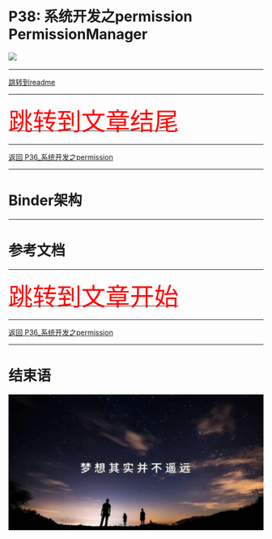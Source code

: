 # P38: 系统开发之permission PermissionManager

<img src="../flower/flower_p29.png">

---

[跳转到readme](https://github.com/hfreeman2008/android_core_framework/blob/main/README-CN.md)


---

[<font face='黑体' color=#ff0000 size=40 >跳转到文章结尾</font>](#结束语)

---

[返回 P36_系统开发之permission]()


---


# Binder架构







---

# 参考文档







---

[<font face='黑体' color=#ff0000 size=40 >跳转到文章开始</font>](#p38-系统开发之permission-PermissionManager)

---


[返回 P36_系统开发之permission]()



---

# 结束语

<img src="../Images/end_001.png">